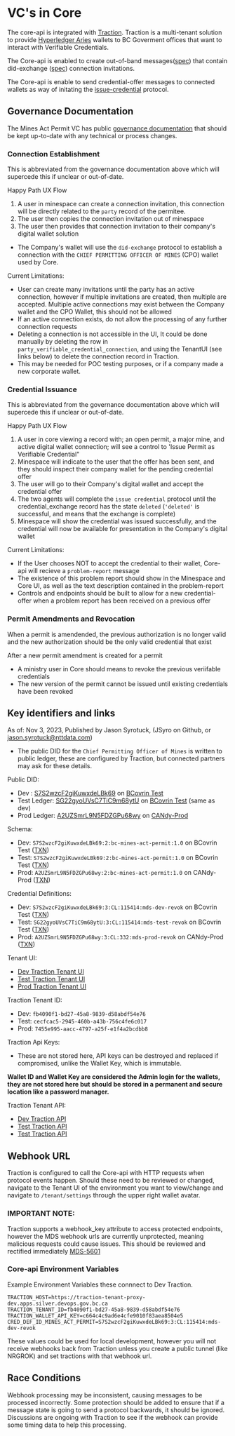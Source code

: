 # VC's in Core

The core-api is integrated with [Traction](https://github.com/bcgov/traction). Traction is a multi-tenant solution to provide [Hyperledger Aries](https://www.hyperledger.org/projects/aries) wallets to BC Goverment offices that want to interact with Verifiable Credentials.

The Core-api is enabled to create out-of-band messages([spec](https://github.com/hyperledger/aries-rfcs/tree/main/features/0434-outofband#messages.README.md)) that contain did-exchange ([spec](https://github.com/hyperledger/aries-rfcs/blob/main/features/0023-did-exchange/README.md)) connection invitations.

The Core-api is enable to send credential-offer messages to connected wallets as way of initating the [issue-credential](https://github.com/hyperledger/aries-rfcs/tree/main/features/0036-issue-credential) protocol.

## Governance Documentation

The Mines Act Permit VC has public [governance documentation](https://github.com/bcgov/bc-vcpedia/blob/main/credentials/credential-bc-mines-act-permit.md) that should be kept up-to-date with any technical or process changes.

### Connection Establishment

This is abbreviated from the governance documentation above which will supercede this if unclear or out-of-date.

Happy Path UX Flow

1. A user in minespace can create a connection invitation, this connection will be directly related to the `party` record of the permitee.
1. The user then copies the connection invitation out of minespace
1. The user then provides that connection invitation to their company's digital wallet solution

- The Company's wallet will use the `did-exchange` protocol to establish a connection with the `CHIEF PERMITTING OFFICER OF MINES` (CPO) wallet used by Core.

Current Limitations:

- User can create many invitations until the party has an active connection, however if multiple invitations are created, then multiple are accepted. Multiple active connections may exist between the Company wallet and the CPO Wallet, this should not be allowed
- If an active connection exists, do not allow the processing of any further connection requests
- Deleting a connection is not accessible in the UI, It could be done manually by deleting the row in `party_verifiable_credential_connection`, and using the TenantUI (see links below) to delete the connection record in Traction.
- This may be needed for POC testing purposes, or if a company made a new corporate wallet.

### Credential Issuance

This is abbreviated from the governance documentation above which will supercede this if unclear or out-of-date.

Happy Path UX Flow

1. A user in core viewing a record with; an open permit, a major mine, and active digital wallet connection; will see a control to 'Issue Permit as Verifiable Credential"
1. Minespace will indicate to the user that the offer has been sent, and they should inspect their company wallet for the pending credential offer
1. The user will go to their Company's digital wallet and accept the credential offer
1. The two agents will complete the `issue credential` protocol until the credential_exchange record has the state `deleted` (`'deleted'` is successful, and means that the exchange is complete)
1. Minespace will show the credential was issued successfully, and the credential will now be available for presentation in the Company's digital wallet

Current Limitations:

- If the User chooses NOT to accept the credential to their wallet, Core-api will recieve a `problem-report` message
- The existence of this problem report should show in the Minespace and Core UI, as well as the text description contained in the problem-report
- Controls and endpoints should be built to allow for a new credential-offer when a problem report has been received on a previous offer

### Permit Amendments and Revocation

When a permit is amendended, the previous authorization is no longer valid and the new authorization should be the only valid credential that exist

After a new permit amendment is created for a permit

- A ministry user in Core should means to revoke the previous veriifable credentials
- The new version of the permit cannot be issued until existing credentials have been revoked

## Key identifiers and links

As of: Nov 3, 2023, Published by Jason Syrotuck, (JSyro on Github, or jason.syrotuck@nttdata.com)

- The public DID for the `Chief Permitting Officer of Mines` is written to public ledger, these are configured by Traction, but connected partners may ask for these details.

Public DID:

- Dev : [S7S2wzcF2giKuwxdeLBk69](http://test.bcovrin.vonx.io/browse/domain?page=1&query=S7S2wzcF2giKuwxdeLBk69&txn_type=1) on [BCovrin Test](http://test.bcovrin.vonx.io/)
- Test Ledger: [SG22gyoUVsC7TiC9m68ytU](http://test.bcovrin.vonx.io/browse/domain?page=1&query=SG22gyoUVsC7TiC9m68ytU&txn_type=1) on [BCovrin Test](http://test.bcovrin.vonx.io/) (same as dev)
- Prod Ledger: [A2UZSmrL9N5FDZGPu68wy](https://candyscan.idlab.org/tx/CANDY_PROD/domain/321) on [CANdy-Prod](https://candyscan.idlab.org/home/CANDY_DEV)

Schema:

- Dev: `S7S2wzcF2giKuwxdeLBk69:2:bc-mines-act-permit:1.0` on BCovrin Test ([TXN](http://test.bcovrin.vonx.io/))
- Test: `S7S2wzcF2giKuwxdeLBk69:2:bc-mines-act-permit:1.0` on BCovrin Test ([TXN](http://test.bcovrin.vonx.io/))
- Prod: `A2UZSmrL9N5FDZGPu68wy:2:bc-mines-act-permit:1.0` on CANdy-Prod ([TXN](https://candyscan.idlab.org/tx/CANDY_PROD/domain/332))

Credential Definitions:

- Dev: `S7S2wzcF2giKuwxdeLBk69:3:CL:115414:mds-dev-revok` on BCovrin Test ([TXN](http://test.bcovrin.vonx.io/))
- Test: `SG22gyoUVsC7TiC9m68ytU:3:CL:115414:mds-test-revok` on BCovrin Test ([TXN](http://test.bcovrin.vonx.io/))
- Prod: `A2UZSmrL9N5FDZGPu68wy:3:CL:332:mds-prod-revok` on CANdy-Prod ([TXN](https://candyscan.idlab.org/txs/CANDY_PROD/domain?page=1&pageSize=50&filterTxNames=[]&sortFromRecent=true&search=A2UZSmrL9N5FDZGPu68wy:3:CL:332:mds-prod-revok))

Tenant UI:

- [Dev Traction Tenant UI](https://traction-tenant-ui-dev.apps.silver.devops.gov.bc.ca/)
- [Test Traction Tenant UI](https://traction-tenant-ui-test.apps.silver.devops.gov.bc.ca/)
- [Prod Traction Tenant UI](https://traction-tenant-ui-prod.apps.silver.devops.gov.bc.ca/)

Traction Tenant ID:

- Dev: `fb4090f1-bd27-45a8-9839-d58abdf54e76`
- Test: `cecfcac5-2945-460b-a43b-756c4fe6c017`
- Prod: `7455e995-aacc-4797-a25f-e1f4a2bcdbb8`

Traction Api Keys:

- These are not stored here, API keys can be destroyed and replaced if compromised, unlike the Wallet Key, which is immutable.

**Wallet ID and Wallet Key are considered the Admin login for the wallets, they are not stored here but should be stored in a permanent and secure location like a password manager.**

Traction Tenant API:

- [Dev Traction API](https://traction-tenant-proxy-dev.apps.silver.devops.gov.bc.ca/api/doc)
- [Test Traction API](https://traction-tenant-proxy-test.apps.silver.devops.gov.bc.ca/api/doc)
- [Test Traction API](https://traction-tenant-proxy-prod.apps.silver.devops.gov.bc.ca/api/doc)

## Webhook URL

Traction is configured to call the Core-api with HTTP requests when protocol events happen. Should these need to be reviewed or changed, navigate to the Tenant UI of the environment you want to view/change and navigate to `/tenant/settings` through the upper right wallet avatar.

### IMPORTANT NOTE:

Traction supports a webhook_key attribute to access protected endpoints, however the MDS webhook urls are currently unprotected, meaning malicious requests could cause issues. This should be reviewed and rectified immediately [MDS-5601](https://bcmines.atlassian.net/browse/MDS-5601)

### Core-api Environment Variables

Example Environment Variables these connnect to Dev Traction.

```
TRACTION_HOST=https://traction-tenant-proxy-dev.apps.silver.devops.gov.bc.ca
TRACTION_TENANT_ID=fb4090f1-bd27-45a8-9839-d58abdf54e76
TRACTION_WALLET_API_KEY=c664c4c9ad6e4cfe9010f83aea8504e5
CRED_DEF_ID_MINES_ACT_PERMIT=S7S2wzcF2giKuwxdeLBk69:3:CL:115414:mds-dev-revok
```

These values could be used for local development, however you will not receive webhooks back from Traction unless you create a public tunnel (like NRGROK) and set tractions with that webhook url.

## Race Conditions

Webhook processing may be inconsistent, causing messages to be processed incorrectly. Some protection should be added to ensure that if a message state is going to send a protocol backwards, it should be ignored. Discussions are ongoing with Traction to see if the webhook can provide some timing data to help this processing.
